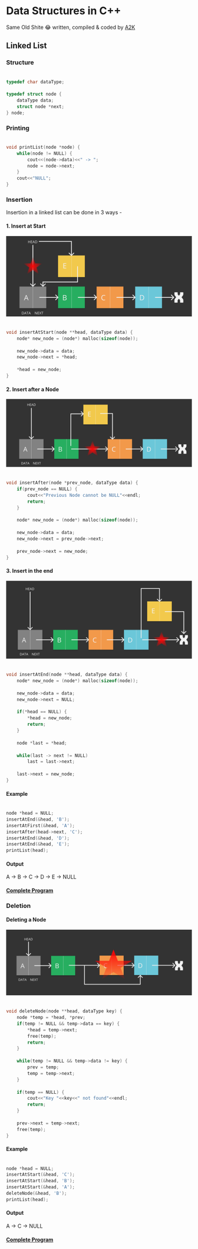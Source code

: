 # Data Structures in C++

Same Old Shite :joy: written, compiled & coded by [A2K](https://github.com/deadcoder0904)

## Linked List

### Structure

```cpp

typedef char dataType;

typedef struct node {
	dataType data;
	struct node *next;
} node;

```

### Printing

```cpp

void printList(node *node) {
	while(node != NULL) {
		cout<<(node->data)<<" -> ";
		node = node->next;
	}
	cout<<"NULL";
}

```

### Insertion

Insertion in a linked list can be done in 3 ways - 

#### 1. Insert at Start

![linked-list-insertion-1](assets/img/linked-list-insertion-1.png)

```cpp

void insertAtStart(node **head, dataType data) {
	node* new_node = (node*) malloc(sizeof(node));
	
	new_node->data = data;
	new_node->next = *head;
	
	*head = new_node;
}

```

#### 2. Insert after a Node

![linked-list-insertion-2](assets/img/linked-list-insertion-2.png)

```cpp

void insertAfter(node *prev_node, dataType data) {
	if(prev_node == NULL) {
		cout<<"Previous Node cannot be NULL"<<endl;
		return;
	}

	node* new_node = (node*) malloc(sizeof(node));
	
	new_node->data = data;
	new_node->next = prev_node->next;

	prev_node->next = new_node;
}

```

#### 3. Insert in the end

![linked-list-insertion-3](assets/img/linked-list-insertion-3.png)

```cpp

void insertAtEnd(node **head, dataType data) {
	node* new_node = (node*) malloc(sizeof(node));
	
	new_node->data = data;
	new_node->next = NULL;

	if(*head == NULL) {
		*head = new_node;
		return;
	}

	node *last = *head;

	while(last -> next != NULL)
		last = last->next;
	
	last->next = new_node;
}

```

#### Example

```cpp

node *head = NULL;
insertAtEnd(&head, 'B');
insertAtFirst(&head, 'A');
insertAfter(head->next, 'C');
insertAtEnd(&head, 'D');
insertAtEnd(&head, 'E');
printList(head);

```

#### Output

<p class="tip">A -> B -> C -> D -> E -> NULL</p>

#### [Complete Program](https://github.com/deadcoder0904/datastructures-practice/blob/master/linked-list/insert.cpp)

### Deletion

#### Deleting a Node

![linked-list-deleting-a-node](./assets/img/linked-list-deleting-a-node.png)

```cpp

void deleteNode(node **head, dataType key) {
	node *temp = *head, *prev;
	if(temp != NULL && temp->data == key) {
		*head = temp->next;
		free(temp);
		return;
	}

	while(temp != NULL && temp->data != key) {
		prev = temp;
		temp = temp->next;
	}

	if(temp == NULL) {
		cout<<"Key "<<key<<" not found"<<endl;
		return;
	}
	
	prev->next = temp->next;
	free(temp);
}

```

#### Example

```cpp

node *head = NULL;
insertAtStart(&head, 'C');
insertAtStart(&head, 'B');
insertAtStart(&head, 'A');
deleteNode(&head, 'B');
printList(head);

```

#### Output

<p class="tip">A -> C -> NULL</p>

#### [Complete Program](https://github.com/deadcoder0904/datastructures-practice/blob/master/linked-list/delete-a-node.cpp)
